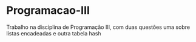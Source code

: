 # Programacao-III
Trabalho na disciplina de Programação III, com duas questões uma sobre listas encadeadas e outra tabela hash
